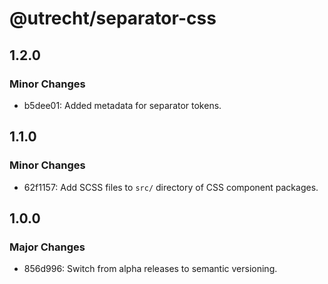 # @utrecht/separator-css

## 1.2.0

### Minor Changes

- b5dee01: Added metadata for separator tokens.

## 1.1.0

### Minor Changes

- 62f1157: Add SCSS files to `src/` directory of CSS component packages.

## 1.0.0

### Major Changes

- 856d996: Switch from alpha releases to semantic versioning.
